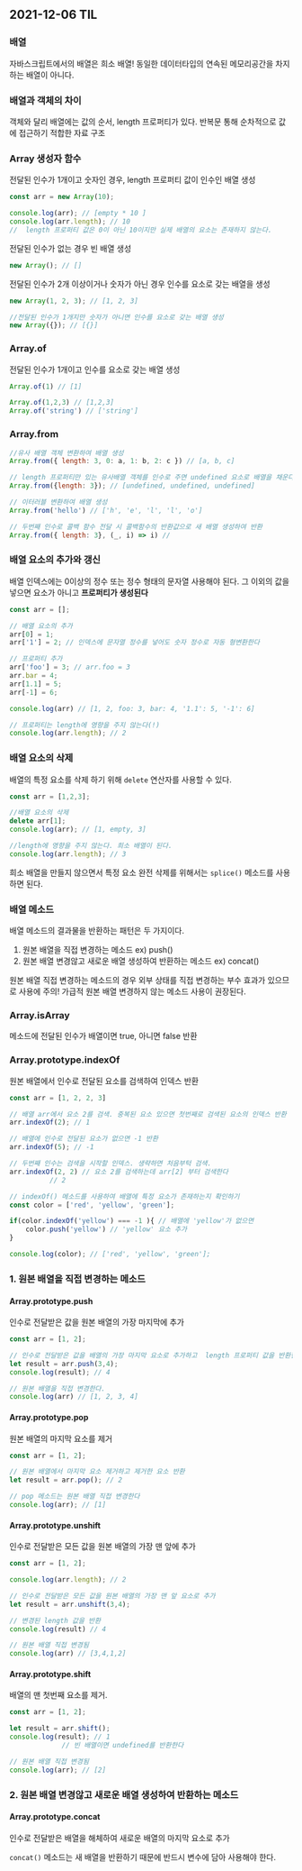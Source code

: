 ## 2021-12-06 TIL

### 배열
자바스크립트에서의 배열은 희소 배열! 동일한 데이터타입의 연속된 메모리공간을 차지하는 배열이 아니다. 

### 배열과 객체의 차이
객체와 달리 배열에는 값의 순서, length 프로퍼티가 있다. 반복문 통해 순차적으로 값에 접근하기 적합한 자료 구조

### Array 생성자 함수

전달된 인수가 1개이고 숫자인 경우, length 프로퍼티 값이 인수인 배열 생성
```jsx
const arr = new Array(10);

console.log(arr); // [empty * 10 ]
console.log(arr.length); // 10
//  length 프로퍼티 값은 0이 아닌 10이지만 실제 배열의 요소는 존재하지 않는다.
```

전달된 인수가 없는 경우 빈 배열 생성
```jsx
new Array(); // []
```

전달된 인수가 2개 이상이거나 숫자가 아닌 경우 인수를 요소로 갖는 배열을 생성
```jsx
new Array(1, 2, 3); // [1, 2, 3]

//전달된 인수가 1개지만 숫자가 아니면 인수를 요소로 갖는 배열 생성
new Array({}); // [{}]
```

### Array.of

전달된 인수가 1개이고 인수를 요소로 갖는 배열 생성

```jsx
Array.of(1) // [1]

Array.of(1,2,3) // [1,2,3]
Array.of('string') // ['string']
```

### Array.from

```jsx
//유사 배열 객체 변환하여 배열 생성
Array.from({ length: 3, 0: a, 1: b, 2: c }) // [a, b, c]

// length 프로퍼티만 있는 유사배열 객체를 인수로 주면 undefined 요소로 배열을 채운다
Array.from({length: 3}); // [undefined, undefined, undefined]

// 이터러블 변환하여 배열 생성
Array.from('hello') // ['h', 'e', 'l', 'l', 'o']

// 두번째 인수로 콜백 함수 전달 시 콜백함수의 반환값으로 새 배열 생성하여 반환
Array.from({ length: 3}, (_, i) => i) // 
```

### 배열 요소의 추가와 갱신

배열 인덱스에는 0이상의 정수 또는 정수 형태의 문자열 사용해야 된다. 그 이외의 값을 넣으면 요소가 아니고 **프로퍼티가 생성된다**

```jsx
const arr = [];

// 배열 요소의 추가
arr[0] = 1;
arr['1'] = 2; // 인덱스에 문자열 정수를 넣어도 숫자 정수로 자동 형변환한다

// 프로퍼티 추가
arr['foo'] = 3; // arr.foo = 3
arr.bar = 4;
arr[1.1] = 5;
arr[-1] = 6;

console.log(arr) // [1, 2, foo: 3, bar: 4, '1.1': 5, '-1': 6]

// 프로퍼티는 length에 영향을 주지 않는다(!)
console.log(arr.length); // 2
```

### 배열 요소의 삭제

배열의 특정 요소를 삭제 하기 위해 `delete` 연산자를 사용할 수 있다.

```jsx
const arr = [1,2,3];

//배열 요소의 삭제
delete arr[1];
console.log(arr); // [1, empty, 3]

//length에 영향을 주지 않는다. 희소 배열이 된다.
console.log(arr.length); // 3
```

희소 배열을 만들지 않으면서 특정 요소 완전 삭제를 위해서는 `splice()` 메소드를 사용하면 된다.

### 배열 메소드

배열 메소드의 결과물을 반환하는 패턴은 두 가지이다.

 1. 원본 배열을 직접 변경하는 메소드 ex) push()
 2. 원본 배열 변경않고 새로운 배열 생성하여 반환하는 메소드 ex) concat()

원본 배열 직접 변경하는 메소드의 경우 외부 상태를 직접 변경하는 부수 효과가 있으므로 사용에 주의! 가급적 원본 배열 변경하지 않는 메소드 사용이 권장된다.

### Array.isArray

메소드에 전달된 인수가 배열이면 true, 아니면 false 반환

### Array.prototype.indexOf

원본 배열에서 인수로 전달된 요소를 검색하여 인덱스 반환

```jsx
const arr = [1, 2, 2, 3]

// 배열 arr에서 요소 2를 검색. 중복된 요소 있으면 첫번째로 검색된 요소의 인덱스 반환
arr.indexOf(2); // 1

// 배열에 인수로 전달된 요소가 없으면 -1 반환
arr.indexOf(5); // -1

// 두번째 인수는 검색을 시작할 인덱스. 생략하면 처음부턱 검색.
arr.indexOf(2, 2) // 요소 2를 검색하는데 arr[2] 부터 검색한다
		  // 2
```

```jsx
// indexOf() 메소드를 사용하여 배열에 특정 요소가 존재하는지 확인하기
const color = ['red', 'yellow', 'green'];

if(color.indexOf('yellow') === -1 ){ // 배열에 'yellow'가 없으면 
	color.push('yellow') // 'yellow' 요소 추가
}

console.log(color); // ['red', 'yellow', 'green'];
```

### 1. 원본 배열을 직접 변경하는 메소드
#### Array.prototype.push

인수로 전달받은 값을 원본 배열의 가장 마지막에 추가

```jsx
const arr = [1, 2];

// 인수로 전달받은 값을 배열의 가장 마지막 요소로 추가하고  length 프로퍼티 값을 반환한다.
let result = arr.push(3,4);
console.log(result); // 4

// 원본 배열을 직접 변경한다.
console.log(arr) // [1, 2, 3, 4]
```

#### Array.prototype.pop

원본 배열의 마지막 요소를 제거

```jsx
const arr = [1, 2];

// 원본 배열에서 마지막 요소 제거하고 제거한 요소 반환
let result = arr.pop(); // 2

// pop 메소드는 원본 배열 직접 변경한다
console.log(arr); // [1]
```

#### Array.prototype.unshift

인수로 전달받은 모든 값을 원본 배열의 가장 맨 앞에 추가

```jsx
const arr = [1, 2];

console.log(arr.length); // 2

// 인수로 전달받은 모든 값을 원본 배열의 가장 맨 앞 요소로 추가
let result = arr.unshift(3,4);

// 변경된 length 값을 반환
console.log(result) // 4

// 원본 배열 직접 변경됨
console.log(arr) // [3,4,1,2]
```

#### Array.prototype.shift

배열의 맨 첫번째 요소를 제거. 

```jsx
const arr = [1, 2];

let result = arr.shift();
console.log(result); // 1
		     // 빈 배열이면 undefined를 반환한다

// 원본 배열 직접 변경됨
console.log(arr); // [2]
```

### 2. 원본 배열 변경않고 새로운 배열 생성하여 반환하는 메소드

#### Array.prototype.concat

인수로 전달받은 배열을 해체하여 새로운 배열의 마지막 요소로 추가

`concat()` 메소드는 새 배열을 반환하기 때문에 반드시 변수에 담아 사용해야 한다.
